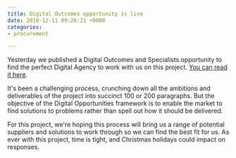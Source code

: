 ```yaml
---
title: Digital Outcomes opportunity is live
date: 2018-12-11 09:26:21 +0000
categories:
- procurement

---
```

Yesterday we published a Digital Outcomes and Specialists opportunity to find the perfect Digital Agency to work with us on this project. [You can read it here](https://www.digitalmarketplace.service.gov.uk/digital-outcomes-and-specialists/opportunities/8531 "Digital Marketplace Opportunity").

It's been a challenging process, crunching down all the ambitions and deliverables of the project into succinct 100 or 200 paragraphs. But the objective of the Digital Opportunities framework is to enable the market to find solutions to problems rather than spell out how it should be delivered.

For this project, we're hoping this process will bring us a range of potential suppliers and solutions to work through so we can find the best fit for us. As ever with this project, time is tight, and Christmas holidays could impact on responses.
